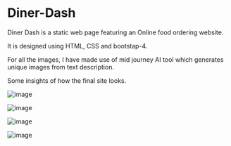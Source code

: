 # Diner-Dash
Diner Dash is a static web page featuring an Online food ordering website. 

It is designed using HTML, CSS and bootstap-4.

For all the images, I have made use of mid journey AI tool which generates unique images from text description.

Some insights of how the final site looks.

![image](https://user-images.githubusercontent.com/92793651/224103604-24707df7-c697-464b-a8ad-35d8b8623fb6.png)

![image](https://user-images.githubusercontent.com/92793651/224103911-49a45dd6-359c-4d50-865d-2cac0bd00acd.png)

![image](https://user-images.githubusercontent.com/92793651/224103942-014b4efb-583c-4cec-9d94-dfc187ca1d49.png)

![image](https://user-images.githubusercontent.com/92793651/224103967-96a5f5cd-92c4-4c07-bd69-330bffc892fd.png)

